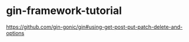 # gin-framework-tutorial
https://github.com/gin-gonic/gin#using-get-post-put-patch-delete-and-options
